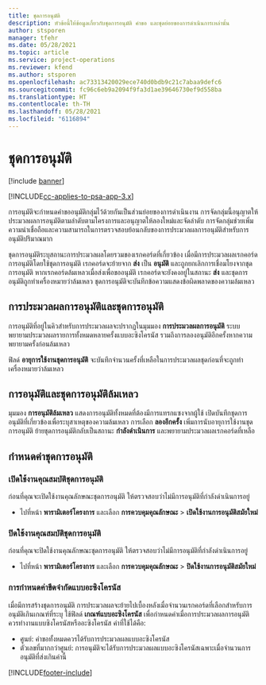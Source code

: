 ```yaml
---
title: ชุดการอนุมัติ
description: หัวข้อนี้ให้ข้อมูลเกี่ยวกับชุดการอนุมัติ คำขอ และชุดย่อยของการดำเนินการเหล่านั้น
author: stsporen
manager: tfehr
ms.date: 05/28/2021
ms.topic: article
ms.service: project-operations
ms.reviewer: kfend
ms.author: stsporen
ms.openlocfilehash: ac73313420029ece740d0bdb9c21c7abaa9defc6
ms.sourcegitcommit: fc96c6eb9a2094f9fa3d1ae39646730ef9d558ba
ms.translationtype: HT
ms.contentlocale: th-TH
ms.lasthandoff: 05/28/2021
ms.locfileid: "6116894"
---
```

# <a name="approval-sets"></a>ชุดการอนุมัติ

[!include [banner](../includes/psa-now-project-operations.md)]

[!INCLUDE[cc-applies-to-psa-app-3.x](../includes/cc-applies-to-psa-app-3x.md)]

การอนุมัติจะกำหนดคำขออนุมัติกลุ่มไว้ด้วยกันเป็นส่วนย่อยของการดำเนินงาน การจัดกลุ่มนี้อนุญาตให้ประมวลผลการอนุมัติตามลำดับตามโครงการและอนุญาตให้ลองใหม่และจัดลำดับ การจัดกลุ่มช่วยเพิ่มความน่าเชื่อถือและความสามารถในการตรวจสอบย้อนกลับของการประมวลผลการอนุมัติสำหรับการอนุมัติปริมาณมาก

ชุดการอนุมัติระบุสถานะการประมวลผลโดยรวมของเรกคอร์ดที่เกี่ยวข้อง เมื่อมีการประมวลผลเรกคอร์ดการอนุมัติโดยใช้ชุดการอนุมัติ เรกคอร์ดจะย้ายจาก **ส่ง** เป็น **อนุมัติ** และถูกยกเลิกการเชื่อมโยงจากชุดการอนุมัติ หากเรกคอร์ดล้มเหลวเมื่อส่งเพื่อขออนุมัติ เรกคอร์ดจะยังคงอยู่ในสถานะ **ส่ง** และชุดการอนุมัติถูกทำเครื่องหมายว่าล้มเหลว ชุดการอนุมัติจะบันทึกข้อความแสดงข้อผิดพลาดของความล้มเหลว

## <a name="processing-approvals-and-approval-sets"></a>การประมวลผลการอนุมัติและชุดการอนุมัติ
การอนุมัติที่อยู่ในคิวสำหรับการประมวลผลจะปรากฏในมุมมอง **การประมวลผลการอนุมัติ** ระบบพยายามประมวลผลรายการทั้งหมดหลายครั้งแบบอะซิงโครนัส รวมถึงการลองอนุมัติอีกครั้งหากความพยายามครั้งก่อนล้มเหลว

ฟิลด์ **อายุการใช้งานชุดการอนุมัติ** จะบันทึกจำนวนครั้งที่เหลือในการประมวลผลชุดก่อนที่จะถูกทำเครื่องหมายว่าล้มเหลว

## <a name="failed-approvals-and-approval-sets"></a>การอนุมัติและชุดการอนุมัติล้มเหลว
มุมมอง **การอนุมัติล้มเหลว** แสดงการอนุมัติทั้งหมดที่ต้องมีการแทรกแซงจากผู้ใช้ เปิดบันทึกชุดการอนุมัติที่เกี่ยวข้องเพื่อระบุสาเหตุของความล้มเหลว
การเลือก **ลองอีกครั้ง** เพิ่มการนับอายุการใช้งานชุดการอนุมัติ ย้ายชุดการอนุมัติกลับเป็นสถานะ **กำลังดำเนินการ** และพยายามประมวลผลเรกคอร์ดที่เหลือ

## <a name="configure-approval-sets"></a>กำหนดค่าชุดการอนุมัติ

###  <a name="enable-the-approval-sets-feature"></a>เปิดใช้งานคุณสมบัติชุดการอนุมัติ
ก่อนที่คุณจะเปิดใช้งานคุณลักษณะชุดการอนุมัติ ให้ตรวจสอบว่าไม่มีการอนุมัติที่กำลังดำเนินการอยู่

- ไปที่หน้า **พารามิเตอร์โครงการ** และเลือก **การควบคุมคุณลักษณะ** > **เปิดใช้งานการอนุมัติสมัยใหม่**

### <a name="turn-off-the-approval-sets-feature"></a>ปิดใช้งานคุณสมบัติชุดการอนุมัติ
ก่อนที่คุณจะปิดใช้งานคุณลักษณะชุดการอนุมัติ ให้ตรวจสอบว่าไม่มีการอนุมัติที่กำลังดำเนินการอยู่

- ไปที่หน้า **พารามิเตอร์โครงการ** และเลือก **การควบคุมคุณลักษณะ** > **ปิดใช้งานการอนุมัติสมัยใหม่**

### <a name="configuring-the-asynchronous-threshold"></a>การกำหนดค่าขีดจำกัดแบบอะซิงโครนัส 
เมื่อมีการสร้างชุดการอนุมัติ การประมวลผลจะย้ายไปเบื้องหลังเมื่อจำนวนเรกคอร์ดที่เลือกสำหรับการอนุมัติเกินเกณฑ์ที่ระบุ ใช้ฟิลด์ **เกณฑ์แบบอะซิงโครนัส** เพื่อกำหนดค่าเมื่อการประมวลผลการอนุมัติควรทำงานแบบซิงโครนัสหรืออะซิงโครนัส
ค่าที่ใช้ได้คือ:

  - ศูนย์: คำขอทั้งหมดควรได้รับการประมวลผลแบบอะซิงโครนัส 
  - ตัวเลขที่มากกว่าศูนย์: การอนุมัติจะได้รับการประมวลผลแบบอะซิงโครนัสเฉพาะเมื่อจำนวนการอนุมัติที่ส่งเกินค่านี้

[!INCLUDE[footer-include](../includes/footer-banner.md)]
